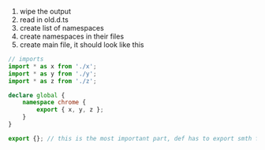 1. wipe the output
2. read in old.d.ts
3. create list of namespaces
4. create namespaces in their files
5. create main file, it should look like this

```ts
// imports
import * as x from './x';
import * as y from './y';
import * as z from './z';

declare global {
    namespace chrome {
        export { x, y, z };
    }
}

export {}; // this is the most important part, def has to export smth for it to work
```
